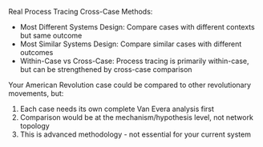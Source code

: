   Real Process Tracing Cross-Case Methods:
  - Most Different Systems Design: Compare cases with different contexts but same outcome
  - Most Similar Systems Design: Compare similar cases with different outcomes
  - Within-Case vs Cross-Case: Process tracing is primarily within-case, but can be strengthened by cross-case comparison

  Your American Revolution case could be compared to other revolutionary movements, but:
  1. Each case needs its own complete Van Evera analysis first
  2. Comparison would be at the mechanism/hypothesis level, not network topology
  3. This is advanced methodology - not essential for your current system